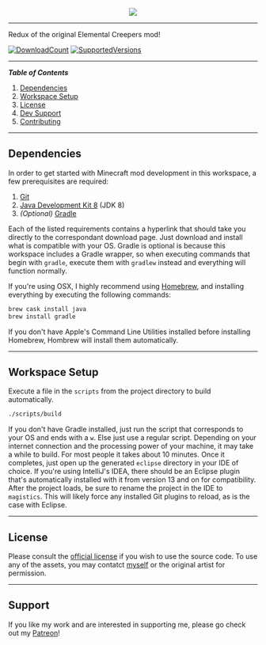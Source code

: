 <p align="center"><img src="https://i.imgur.com/0xeDA4S.png"/></p>

***

Redux of the original Elemental Creepers mod!

[![DownloadCount](http://cf.way2muchnoise.eu/elemental-creepers-redux.svg)](https://minecraft.curseforge.com/projects/elemental-creepers-redux)
[![SupportedVersions](http://cf.way2muchnoise.eu/versions/For%20MC%20_elemental-creepers-redux_all.svg)](https://minecraft.curseforge.com/projects/elemental-creepers-redux)

---
**_Table of Contents_**

1. [Dependencies](https://github.com/T145/elemental-creepers#dependencies)
2. [Workspace Setup](https://github.com/T145/elemental-creepers#workspace-setup)
3. [License](https://github.com/T145/elemental-creepers#development)
4. [Dev Support](https://github.com/T145/elemental-creepers#support)
5. [Contributing](https://github.com/T145/elemental-creepers/blob/master/.github/CONTRIBUTING.md)

---

## Dependencies

In order to get started with Minecraft mod development in this workspace, a few prerequisites are required:

1. [Git](https://git-scm.com/downloads)
2. [Java Development Kit 8](http://www.oracle.com/technetwork/java/javase/downloads/jdk8-downloads-2133151.html) (JDK 8)
3. *(Optional)* [Gradle](http://gradle.org/gradle-download/)

Each of the listed requirements contains a hyperlink that should take you directly to the correspondant download page.
Just download and install what is compatible with your OS.
Gradle is optional is because this workspace includes a Gradle wrapper,
so when executing commands that begin with `gradle`,
execute them with `gradlew` instead and everything will function normally.

If you're using OSX, I highly recommend using [Homebrew](https://brew.sh/),
and installing everything by executing the following commands:
```bash
brew cask install java
brew install gradle
```
If you don't have Apple's Command Line Utilities installed before installing Homebrew, Hombrew will install them automatically.

---

## Workspace Setup

Execute a file in the `scripts` from the project directory to build automatically.
```bash
./scripts/build
```
If you don't have Gradle installed, just run the script that corresponds to your OS and ends with a `w`.
Else just use a regular script.
Depending on your internet connection and the processing power of your machine, it may take a while to build.
For most people it takes about 10 minutes.
Once it completes, just open up the generated `eclipse` directory in your IDE of choice.
If you're using IntelliJ's IDEA,
there should be an Eclipse plugin that's automatically installed with it from version 13 and on for compatibility.
After the project loads, be sure to rename the project in the IDE to `magistics`.
This will likely force any installed Git plugins to reload, as is the case with Eclipse.

---

## License

Please consult the [official license](http://www.apache.org/licenses/LICENSE-2.0) if you wish to use the source code.
To use any of the assets, you may contatct [myself](https://github.com/T145) or the original artist for permission.

---

## Support

If you like my work and are interested in supporting me, please go check out my [Patreon](https://www.patreon.com/user?u=152139)!

